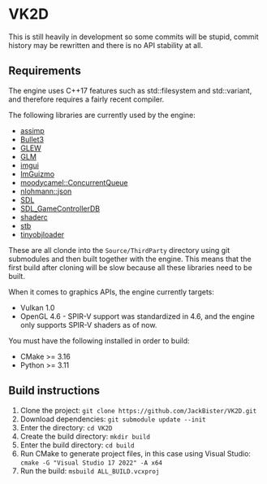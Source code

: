 # VK2D

This is still heavily in development so some commits will be stupid, commit history may be rewritten and there is no API stability at all.

## Requirements

The engine uses C++17 features such as std::filesystem and std::variant, and therefore requires a fairly recent compiler.

The following libraries are currently used by the engine:

- [assimp](https://github.com/assimp/assimp)
- [Bullet3](https://github.com/bulletphysics/bullet3)
- [GLEW](http://glew.sourceforge.net/)
- [GLM](https://github.com/g-truc/glm)
- [imgui](https://github.com/ocornut/imgui)
- [ImGuizmo](https://github.com/CedricGuillemet/ImGuizmo)
- [moodycamel::ConcurrentQueue](https://github.com/cameron314/concurrentqueue)
- [nlohmann::json](https://github.com/nlohmann/json)
- [SDL](https://www.libsdl.org/index.php)
- [SDL_GameControllerDB](https://github.com/gabomdq/SDL_GameControllerDB)
- [shaderc](https://github.com/google/shaderc)
- [stb](https://github.com/nothings/stb)
- [tinyobjloader](https://github.com/syoyo/tinyobjloader)

These are all clonde into the `Source/ThirdParty` directory using git submodules and then built together with the engine. This means that the first build after cloning will be slow because all these libraries need to be built.

When it comes to graphics APIs, the engine currently targets:

- Vulkan 1.0
- OpenGL 4.6 - SPIR-V support was standardized in 4.6, and the engine only supports SPIR-V shaders as of now.

You must have the following installed in order to build:

- CMake >= 3.16
- Python >= 3.11

## Build instructions

1. Clone the project: `git clone https://github.com/JackBister/VK2D.git`
2. Download dependencies: `git submodule update --init`
3. Enter the directory: `cd VK2D`
4. Create the build directory: `mkdir build`
5. Enter the build directory: `cd build`
6. Run CMake to generate project files, in this case using Visual Studio: `cmake -G "Visual Studio 17 2022" -A x64`
7. Run the build: `msbuild ALL_BUILD.vcxproj`
